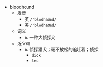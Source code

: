 - bloodhound
  - 发音
    - 英 `/'blʌdhaʊnd/`
    - 美 `/'blʌdhaʊnd/`
  - 词义
    - n. 一种大侦探犬
  - 近义词
    - n. 侦探猎犬；毫不放松的追赶着；侦探
      - `dick`
      - `tec`
